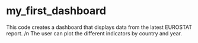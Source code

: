 # my_first_dashboard
This code creates a dashboard that displays data from the latest EUROSTAT report. /n
The user can plot the different indicators by country and year.
